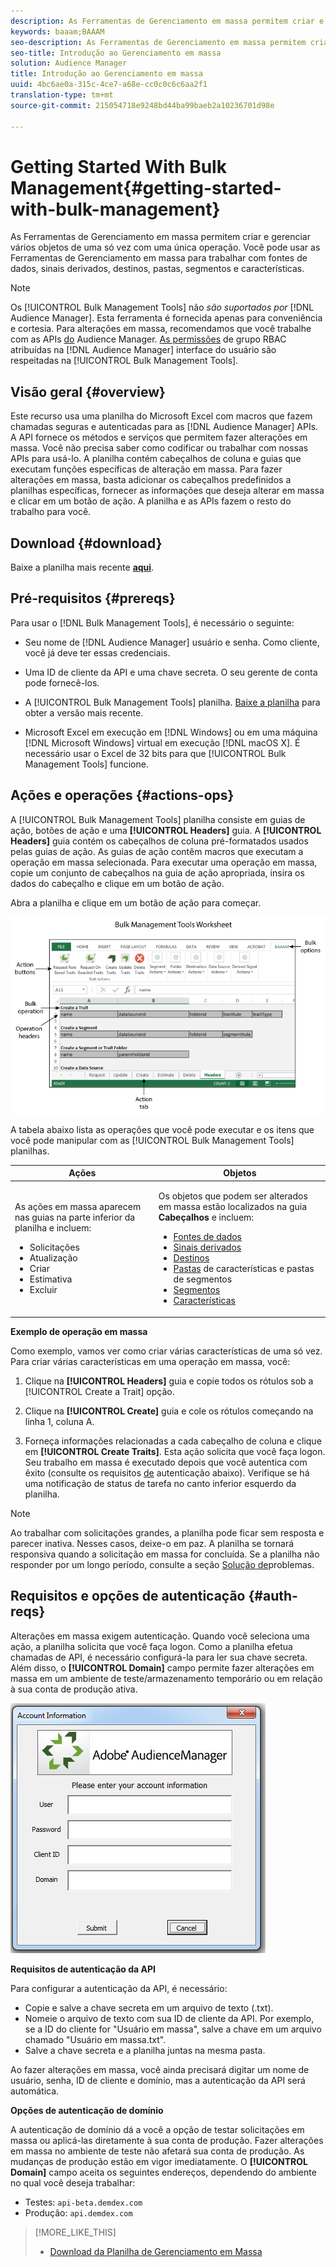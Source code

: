 ```yaml
---
description: As Ferramentas de Gerenciamento em massa permitem criar e gerenciar vários objetos de uma só vez com uma única operação. Você pode usar as Ferramentas de Gerenciamento em massa para trabalhar com fontes de dados, sinais derivados, destinos, pastas, segmentos e características.
keywords: baaam;BAAAM
seo-description: As Ferramentas de Gerenciamento em massa permitem criar e gerenciar vários objetos de uma só vez com uma única operação. Você pode usar as Ferramentas de Gerenciamento em massa para trabalhar com fontes de dados, sinais derivados, destinos, pastas, segmentos e características.
seo-title: Introdução ao Gerenciamento em massa
solution: Audience Manager
title: Introdução ao Gerenciamento em massa
uuid: 4bc6ae0a-315c-4ce7-a68e-cc0c0c6c6aa2f1
translation-type: tm+mt
source-git-commit: 215054718e9248bd44ba99baeb2a10236701d98e

---
```



# Getting Started With Bulk Management{#getting-started-with-bulk-management}

As Ferramentas de Gerenciamento em massa permitem criar e gerenciar vários objetos de uma só vez com uma única operação. Você pode usar as Ferramentas de Gerenciamento em massa para trabalhar com fontes de dados, sinais derivados, destinos, pastas, segmentos e características.

<!-- 

c_bulk_start.xml

 -->

>[!NOTE]
>
>Os [!UICONTROL Bulk Management Tools] não *são suportados por* [!DNL Audience Manager]. Esta ferramenta é fornecida apenas para conveniência e cortesia. Para alterações em massa, recomendamos que você trabalhe com as APIs [do](../../api/rest-api-main/aam-api-getting-started.md) Audience Manager. [As permissões](../../features/administration/administration-overview.md) de grupo RBAC atribuídas na [!DNL Audience Manager] interface do usuário são respeitadas na [!UICONTROL Bulk Management Tools].

## Visão geral {#overview}

Este recurso usa uma planilha do Microsoft Excel com macros que fazem chamadas seguras e autenticadas para as [!DNL Audience Manager] APIs. A API fornece os métodos e serviços que permitem fazer alterações em massa. Você não precisa saber como codificar ou trabalhar com nossas APIs para usá-lo. A planilha contém cabeçalhos de coluna e guias que executam funções específicas de alteração em massa. Para fazer alterações em massa, basta adicionar os cabeçalhos predefinidos a planilhas específicas, fornecer as informações que deseja alterar em massa e clicar em um botão de ação. A planilha e as APIs fazem o resto do trabalho para você.

## Download {#download}

Baixe a planilha mais recente **[aqui](assets/BAAAM_August_2018.xlsm)**.

## Pré-requisitos {#prereqs}

Para usar o [!DNL Bulk Management Tools], é necessário o seguinte:

* Seu nome de [!DNL Audience Manager] usuário e senha. Como cliente, você já deve ter essas credenciais.
* Uma ID de cliente da API e uma chave secreta. O seu gerente de conta pode fornecê-los.
* A [!UICONTROL Bulk Management Tools] planilha. [Baixe a planilha](/help/using/reference/bulk-management-tools/bulk-management-intro.md#download) para obter a versão mais recente.

* Microsoft Excel em execução em [!DNL Windows] ou em uma máquina [!DNL Microsoft Windows] virtual em execução [!DNL macOS X]. É necessário usar o Excel de 32 bits para que [!UICONTROL Bulk Management Tools] funcione.

## Ações e operações {#actions-ops}

A [!UICONTROL Bulk Management Tools] planilha consiste em guias de ação, botões de ação e uma **[!UICONTROL Headers]** guia. A **[!UICONTROL Headers]** guia contém os cabeçalhos de coluna pré-formatados usados pelas guias de ação. As guias de ação contêm macros que executam a operação em massa selecionada. Para executar uma operação em massa, copie um conjunto de cabeçalhos na guia de ação apropriada, insira os dados do cabeçalho e clique em um botão de ação.

Abra a planilha e clique em um botão de ação para começar.

![](assets/bamwrkbk.png)

A tabela abaixo lista as operações que você pode executar e os itens que você pode manipular com as [!UICONTROL Bulk Management Tools] planilhas.

<table id="table_B9B3E09B692E42BAA52FB32C18B00709"> 
 <thead> 
  <tr> 
   <th colname="col1" class="entry"> Ações </th> 
   <th colname="col2" class="entry"> Objetos </th> 
  </tr> 
 </thead>
 <tbody> 
  <tr> 
   <td colname="col1"> <p>As ações em massa aparecem nas guias na parte inferior da planilha e incluem: </p> <p> 
     <ul id="ul_49F46B9E00C045D29E40258EB7BDCFBB"> 
      <li id="li_193C41EA19EF4D738FBA037D2BF9B05C">Solicitações </li> 
      <li id="li_5BE2E13D839F4958AAA5C01B7EFC5096">Atualização </li> 
      <li id="li_4CCCC739795945DF8C89787F9A67EB88">Criar  </li> 
      <li id="li_C7D36D2BDF0448CEAF3A5EABE41038E8">Estimativa </li> 
      <li id="li_07A3E94326124A3092362D9896EB7732">Excluir </li> 
     </ul> </p> </td> 
   <td colname="col2"> <p>Os objetos que podem ser alterados em massa estão localizados na guia <b><span class="uicontrol"> Cabeçalhos</span></b> e incluem: </p> <p> 
     <ul id="ul_A7A96F2B1B63430B9A1E1184AC5FA8F2"> 
      <li id="li_E3D9E2E190B04BE685337AC6140C371C"> <a href="../../features/datasources-list-and-settings.md#data-sources-list-and-settings"> Fontes de dados</a> </li> 
      <li id="li_B645385E40684FA28770913EAF18CB2C"> <a href="../../features/derived-signals.md"> Sinais derivados</a> </li> 
      <li id="li_9059F8C4A41A410899BDEFC76D3F5949"> <a href="../../features/destinations/destinations.md"> Destinos</a> </li> 
      <li id="li_BB5A445150754E53AA38C78461326932"> <a href="../../features/traits/trait-storage.md#trait-storage"> Pastas</a> de características e pastas de segmentos </li> 
      <li id="li_7A27DBF64E0945CF8AE8C96E8C6EDA09"> <a href="../../features/segments/segments-purpose.md"> Segmentos</a> </li> 
      <li id="li_A4640A34930040DEA8555EAF0AE2A702"> <a href="../../features/traits/trait-details-page.md"> Características</a> </li> 
     </ul> </p> </td> 
  </tr> 
 </tbody> 
</table>

**Exemplo de operação em massa**

Como exemplo, vamos ver como criar várias características de uma só vez. Para criar várias características em uma operação em massa, você:

1. Clique na **[!UICONTROL Headers]** guia e copie todos os rótulos sob a [!UICONTROL Create a Trait] opção.

2. Clique na **[!UICONTROL Create]** guia e cole os rótulos começando na linha 1, coluna A.
3. Forneça informações relacionadas a cada cabeçalho de coluna e clique em **[!UICONTROL Create Traits]**. Esta ação solicita que você faça logon. Seu trabalho em massa é executado depois que você autentica com êxito (consulte os requisitos [de](../../reference/bulk-management-tools/bulk-management-intro.md#auth-reqs) autenticação abaixo). Verifique se há uma notificação de status de tarefa no canto inferior esquerdo da planilha.

>[!NOTE]
>
>Ao trabalhar com solicitações grandes, a planilha pode ficar sem resposta e parecer inativa. Nesses casos, deixe-o em paz. A planilha se tornará responsiva quando a solicitação em massa for concluída. Se a planilha não responder por um longo período, consulte a seção [Solução de](../../reference/bulk-management-tools/bulk-troubleshooting.md)problemas.

## Requisitos e opções de autenticação {#auth-reqs}

Alterações em massa exigem autenticação. Quando você seleciona uma ação, a planilha solicita que você faça logon. Como a planilha efetua chamadas de API, é necessário configurá-la para ler sua chave secreta. Além disso, o **[!UICONTROL Domain]** campo permite fazer alterações em massa em um ambiente de teste/armazenamento temporário ou em relação à sua conta de produção ativa.

![](assets/bamauth.png)

**Requisitos de autenticação da API**

Para configurar a autenticação da API, é necessário:

* Copie e salve a chave secreta em um arquivo de texto (.txt).
* Nomeie o arquivo de texto com sua ID de cliente da API. Por exemplo, se a ID do cliente for "Usuário em massa", salve a chave em um arquivo chamado "Usuário em massa.txt".
* Salve a chave secreta e a planilha juntas na mesma pasta.

Ao fazer alterações em massa, você ainda precisará digitar um nome de usuário, senha, ID de cliente e domínio, mas a autenticação da API será automática.

**Opções de autenticação de domínio**

A autenticação de domínio dá a você a opção de testar solicitações em massa ou aplicá-las diretamente à sua conta de produção. Fazer alterações em massa no ambiente de teste não afetará sua conta de produção. As mudanças de produção estão em vigor imediatamente. O **[!UICONTROL Domain]** campo aceita os seguintes endereços, dependendo do ambiente no qual você deseja trabalhar:

* Testes: `api-beta.demdex.com`
* Produção: `api.demdex.com`

>[!MORE_LIKE_THIS]
>
>* [Download da Planilha de Gerenciamento em Massa](assets/BAAAM_August_2018.xlsm)

